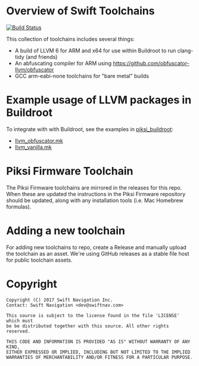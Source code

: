 # Overview of Swift Toolchains

[![Build Status](https://travis-ci.org/swift-nav/llvm-obfuscator-arm.svg?branch=master)](https://travis-ci.org/swift-nav/llvm-obfuscator-arm)

This collection of toolchains includes several things:

- A build of LLVM 6 for ARM and x64 for use within Buildroot to run clang-tidy (and friends)
- An abfuscating compiler for ARM using https://github.com/obfuscator-llvm/obfuscator
- GCC arm-eabi-none toolchains for "bare metal" builds

# Example usage of LLVM packages in Buildroot

To integrate with with Buildroot, see the examples in [piksi_buildroot](https://github.com/swift-nav/piksi_buildroot):
- [llvm_obfuscator.mk](https://github.com/swift-nav/piksi_buildroot/blob/v2.2.0-release/package/llvm_obfuscator/llvm_obfuscator.mk)
- [llvm_vanilla.mk](https://github.com/swift-nav/piksi_buildroot/blob/v2.2.0-release/package/llvm_vanilla/llvm_vanilla.mk)

# Piksi Firmware Toolchain
The Piksi Firmware toolchains are mirrored in the releases for this repo. When these are updated the instructions in the Piksi Firmware repository should be updated, along with any installation tools (i.e. Mac Homebrew formulas).

# Adding a new toolchain
For adding new toolchains to repo, create a Release and manually upload the toolchain as an asset. We're using GitHub releases as a stable file host for public toolchain assets.

# Copyright

```
Copyright (C) 2017 Swift Navigation Inc.
Contact: Swift Navigation <dev@swiftnav.com>

This source is subject to the license found in the file 'LICENSE' which must
be be distributed together with this source. All other rights reserved.

THIS CODE AND INFORMATION IS PROVIDED "AS IS" WITHOUT WARRANTY OF ANY KIND,
EITHER EXPRESSED OR IMPLIED, INCLUDING BUT NOT LIMITED TO THE IMPLIED
WARRANTIES OF MERCHANTABILITY AND/OR FITNESS FOR A PARTICULAR PURPOSE.
```
